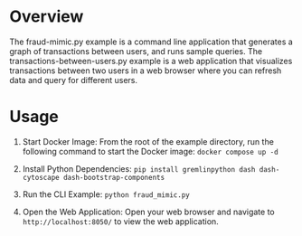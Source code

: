 # Overview

The fraud-mimic.py example is a command line application
that generates a graph of transactions between users, and runs sample queries.
The transactions-between-users.py example is a web application that
visualizes transactions between two users in a web browser where you can
refresh data and query for different users.

# Usage

1. Start Docker Image:
   From the root of the example directory, run the following command to start the Docker image:
   `docker compose up -d`
2. Install Python Dependencies:
   `pip install gremlinpython dash dash-cytoscape dash-bootstrap-components`
3. Run the CLI Example:
   `python fraud_mimic.py`

4. Open the Web Application:
   Open your web browser and navigate to `http://localhost:8050/` to view the web application.